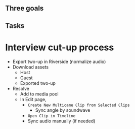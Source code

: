 ## Three goals

## Tasks

# Interview cut-up process
- Export two-up in Riverside (normalize audio)
- Download assets
	- Host
	- Guest
	- Exported two-up
- Resolve
	- Add to media pool
	- In Edit page,
		- `Create New Multicame Clip from Selected Clips`
			- Sync angle by soundwave
		- `Open Clip in Timeline`
		- Sync audio manually (if needed)